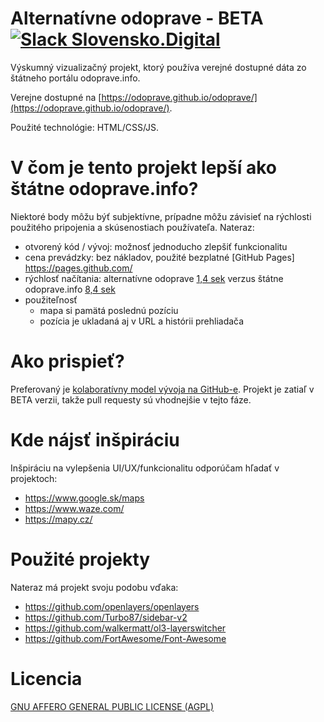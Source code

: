 # Alternatívne odoprave - BETA [![Slack Slovensko.Digital](https://img.shields.io/badge/Slack-Slovensko.Digital%20-brightgreen.svg)](http://slack.slovensko.digital/)

Výskumný vizualizačný projekt, ktorý používa verejné dostupné dáta zo štátneho
portálu odoprave.info.

Verejne dostupné na [https://odoprave.github.io/odoprave/](https://odoprave.github.io/odoprave/).

Použité technológie: HTML/CSS/JS.


# V čom je tento projekt lepší ako štátne odoprave.info?

Niektoré body môžu býť subjektívne, prípadne môžu závisieť na rýchlosti
použitého pripojenia a skúsenostiach používateľa. Nateraz:

- otvorený kód / vývoj: možnosť jednoducho zlepšiť funkcionalitu
- cena prevádzky: bez nákladov, použité bezplatné [GitHub Pages] https://pages.github.com/
- rýchlosť načítania: alternatívne odoprave [1,4 sek](https://www.webpagetest.org/result/170128_7W_3DD/) verzus štátne odoprave.info [8,4 sek](https://www.webpagetest.org/result/170128_48_35Z/)
- použiteľnosť
  - mapa si pamätá poslednú pozíciu
  - pozícia je ukladaná aj v URL a histórii prehliadača


# Ako prispieť?

Preferovaný je [kolaboratívny model vývoja na GitHub-e](https://help.github.com/categories/collaborating-with-issues-and-pull-requests/).
Projekt je zatiaľ v BETA verzii, takže pull requesty sú vhodnejšie v tejto fáze.


# Kde nájsť inšpiráciu

Inšpiráciu na vylepšenia UI/UX/funkcionalitu odporúčam hľadať v projektoch:

- https://www.google.sk/maps
- https://www.waze.com/
- https://mapy.cz/


# Použité projekty

Nateraz má projekt svoju podobu vďaka:

- https://github.com/openlayers/openlayers
- https://github.com/Turbo87/sidebar-v2
- https://github.com/walkermatt/ol3-layerswitcher
- https://github.com/FortAwesome/Font-Awesome


# Licencia

[GNU AFFERO GENERAL PUBLIC LICENSE (AGPL)](https://raw.githubusercontent.com/odoprave/odoprave/gh-pages/LICENSE)
